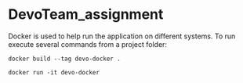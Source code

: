 # DevoTeam_assignment

Docker is used to help run the application on different systems. To run execute several commands from a project folder:

```
docker build --tag devo-docker .
```
```
docker run -it devo-docker
```
